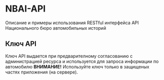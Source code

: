# NBAI-API
Описание и примеры использования RESTful интерфейса API Национального бюро автомобильных историй
## Ключ API

Ключ API выдается при предварителному согласованию с администрацией ресурса и используется для запроса информации по автомобилю
**ВНИМАНИЕ!** Используйте ключ только в защищеных частях приложения (на сервере).
